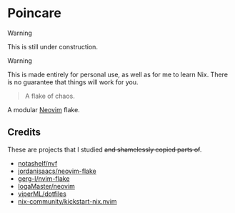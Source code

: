 # Poincare

> [!WARNING]
> This is still under construction.

> [!WARNING]
> This is made entirely for personal use, as well as for me to learn Nix. There is no guarantee that things will work for you.

> A flake of chaos.

A modular [Neovim](https://github.com/neovim/neovim) flake.

## Credits

These are projects that I studied ~~and shamelessly copied parts of~~.

- [notashelf/nvf](https://github.com/notashelf/nvf)
- [jordanisaacs/neovim-flake](https://github.com/jordanisaacs/neovim-flake)
- [gerg-l/nvim-flake](https://github.com/Gerg-L/nvim-flake/blob/master/flake.nix)
- [IogaMaster/neovim](https://github.com/IogaMaster/neovim)
- [viperML/dotfiles](https://github.com/viperML/dotfiles)
- [nix-community/kickstart-nix.nvim](https://github.com/nix-community/kickstart-nix.nvim)
